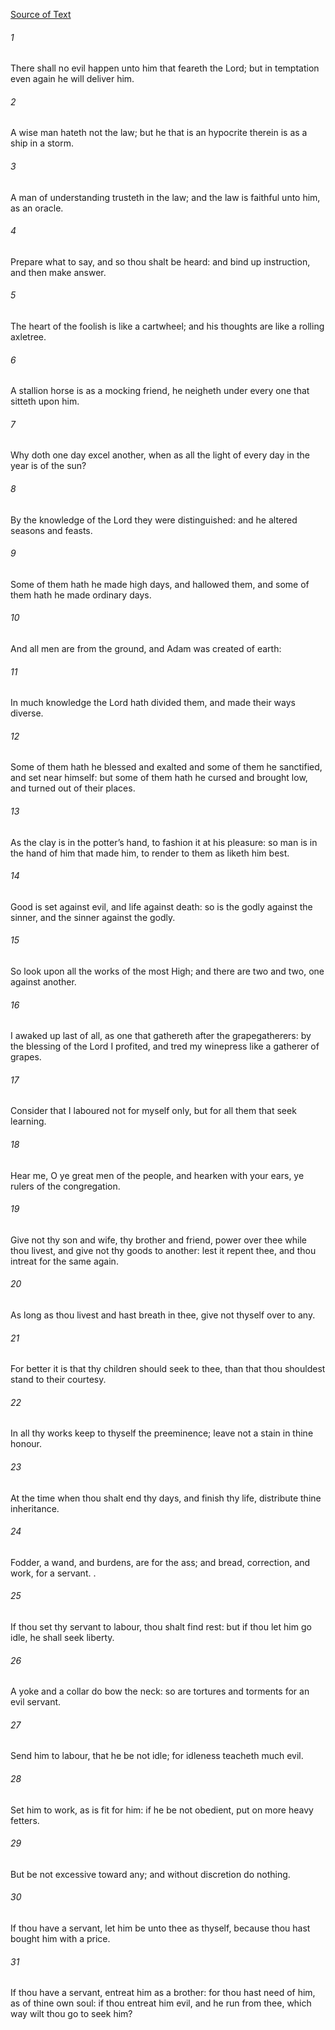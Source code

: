 [Source of Text](https://github.com/scrollmapper/bible_databases_deuterocanonical)

###### 1
There shall no evil happen unto him that feareth the Lord; but in temptation even again he will deliver him.

###### 2
A wise man hateth not the law; but he that is an hypocrite therein is as a ship in a storm.

###### 3
A man of understanding trusteth in the law; and the law is faithful unto him, as an oracle.

###### 4
Prepare what to say, and so thou shalt be heard: and bind up instruction, and then make answer.

###### 5
The heart of the foolish is like a cartwheel; and his thoughts are like a rolling axletree.

###### 6
A stallion horse is as a mocking friend, he neigheth under every one that sitteth upon him.

###### 7
Why doth one day excel another, when as all the light of every day in the year is of the sun?

###### 8
By the knowledge of the Lord they were distinguished: and he altered seasons and feasts.

###### 9
Some of them hath he made high days, and hallowed them, and some of them hath he made ordinary days.

###### 10
And all men are from the ground, and Adam was created of earth:

###### 11
In much knowledge the Lord hath divided them, and made their ways diverse.

###### 12
Some of them hath he blessed and exalted and some of them he sanctified, and set near himself: but some of them hath he cursed and brought low, and turned out of their places.

###### 13
As the clay is in the potter’s hand, to fashion it at his pleasure: so man is in the hand of him that made him, to render to them as liketh him best.

###### 14
Good is set against evil, and life against death: so is the godly against the sinner, and the sinner against the godly.

###### 15
So look upon all the works of the most High; and there are two and two, one against another.

###### 16
I awaked up last of all, as one that gathereth after the grapegatherers: by the blessing of the Lord I profited, and tred my winepress like a gatherer of grapes.

###### 17
Consider that I laboured not for myself only, but for all them that seek learning.

###### 18
Hear me, O ye great men of the people, and hearken with your ears, ye rulers of the congregation.

###### 19
Give not thy son and wife, thy brother and friend, power over thee while thou livest, and give not thy goods to another: lest it repent thee, and thou intreat for the same again.

###### 20
As long as thou livest and hast breath in thee, give not thyself over to any.

###### 21
For better it is that thy children should seek to thee, than that thou shouldest stand to their courtesy.

###### 22
In all thy works keep to thyself the preeminence; leave not a stain in thine honour.

###### 23
At the time when thou shalt end thy days, and finish thy life, distribute thine inheritance.

###### 24
Fodder, a wand, and burdens, are for the ass; and bread, correction, and work, for a servant. .

###### 25
If thou set thy servant to labour, thou shalt find rest: but if thou let him go idle, he shall seek liberty.

###### 26
A yoke and a collar do bow the neck: so are tortures and torments for an evil servant.

###### 27
Send him to labour, that he be not idle; for idleness teacheth much evil.

###### 28
Set him to work, as is fit for him: if he be not obedient, put on more heavy fetters.

###### 29
But be not excessive toward any; and without discretion do nothing.

###### 30
If thou have a servant, let him be unto thee as thyself, because thou hast bought him with a price.

###### 31
If thou have a servant, entreat him as a brother: for thou hast need of him, as of thine own soul: if thou entreat him evil, and he run from thee, which way wilt thou go to seek him?